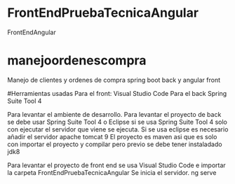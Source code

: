 # FrontEndPruebaTecnicaAngular
 FrontEndAngular
# manejoordenescompra
Manejo de clientes y  ordenes de compra spring boot back y angular front

#Herramientas usadas
Para el front:
Visual Studio Code
Para el back
Spring Suite Tool 4


Para levantar el ambiente de desarrollo.
Para levantar el proyecto de back se debe usar Spring Suite Tool 4 o Eclipse
si se usa Spring Suite Tool 4 solo con ejecutar el servidor que viene se ejecuta.
Si se usa eclipse es necesario añadir el servidor apache tomcat 9
El proyecto es maven asi que es solo con importar el proyecto y compilar pero previo se debe tener instaladado jdk8


Para levantar el proyecto de front end se usa Visual Studio Code e importar la carpeta
FrontEndPruebaTecnicaAngular
Se inicia el servidor.
ng serve 





